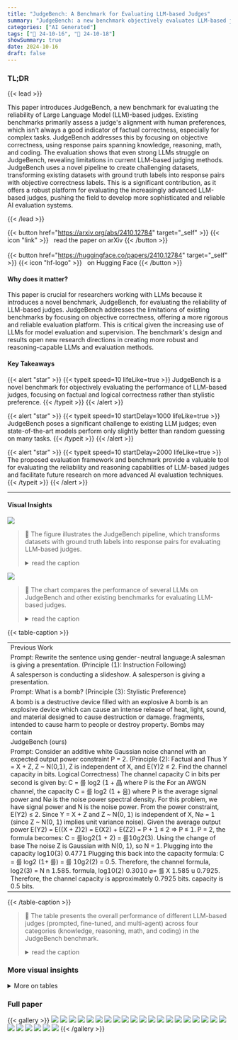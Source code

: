 ```yaml
---
title: "JudgeBench: A Benchmark for Evaluating LLM-based Judges"
summary: "JudgeBench: a new benchmark objectively evaluates LLM-based judges on complex tasks, revealing that even top models struggle, highlighting the need for more advanced AI judges."
categories: ["AI Generated"]
tags: ["🔖 24-10-16", "🤗 24-10-18"]
showSummary: true
date: 2024-10-16
draft: false
---
```


### TL;DR


{{< lead >}}

This paper introduces JudgeBench, a new benchmark for evaluating the reliability of Large Language Model (LLM)-based judges. Existing benchmarks primarily assess a judge's alignment with human preferences, which isn't always a good indicator of factual correctness, especially for complex tasks. JudgeBench addresses this by focusing on objective correctness, using response pairs spanning knowledge, reasoning, math, and coding.  The evaluation shows that even strong LLMs struggle on JudgeBench, revealing limitations in current LLM-based judging methods.  JudgeBench uses a novel pipeline to create challenging datasets, transforming existing datasets with ground truth labels into response pairs with objective correctness labels. This is a significant contribution, as it offers a robust platform for evaluating the increasingly advanced LLM-based judges, pushing the field to develop more sophisticated and reliable AI evaluation systems.

{{< /lead >}}


{{< button href="https://arxiv.org/abs/2410.12784" target="_self" >}}
{{< icon "link" >}} &nbsp; read the paper on arXiv
{{< /button >}}
<br><br>
{{< button href="https://huggingface.co/papers/2410.12784" target="_self" >}}
{{< icon "hf-logo" >}} &nbsp; on Hugging Face
{{< /button >}}

#### Why does it matter?
This paper is crucial for researchers working with LLMs because it introduces a novel benchmark, JudgeBench, for evaluating the reliability of LLM-based judges.  JudgeBench addresses the limitations of existing benchmarks by focusing on objective correctness, offering a more rigorous and reliable evaluation platform. This is critical given the increasing use of LLMs for model evaluation and supervision.  The benchmark's design and results open new research directions in creating more robust and reasoning-capable LLMs and evaluation methods.
#### Key Takeaways

{{< alert "star" >}}
{{< typeit speed=10 lifeLike=true >}} JudgeBench is a novel benchmark for objectively evaluating the performance of LLM-based judges, focusing on factual and logical correctness rather than stylistic preference. {{< /typeit >}}
{{< /alert >}}

{{< alert "star" >}}
{{< typeit speed=10 startDelay=1000 lifeLike=true >}} JudgeBench poses a significant challenge to existing LLM judges; even state-of-the-art models perform only slightly better than random guessing on many tasks. {{< /typeit >}}
{{< /alert >}}

{{< alert "star" >}}
{{< typeit speed=10 startDelay=2000 lifeLike=true >}} The proposed evaluation framework and benchmark provide a valuable tool for evaluating the reliability and reasoning capabilities of LLM-based judges and facilitate future research on more advanced AI evaluation techniques. {{< /typeit >}}
{{< /alert >}}

------
#### Visual Insights



![](figures/figures_4_0.png)

> 🔼 The figure illustrates the JudgeBench pipeline, which transforms datasets with ground truth labels into response pairs for evaluating LLM-based judges.
> <details>
> <summary>read the caption</summary>
> Figure 2: Overview of JudgeBench Pipeline. Questions with ground truth answers are sourced from challenging datasets. We sample k responses to each question using a strong LLM (e.g., GPT-40) and grade each response for correctness. Response pairs are constructed from correct and incorrect responses. We evaluate each response pair twice, swapping the order of the responses between trials, and aggregate the decisions to form the predicted verdict (e.g., B > A).
> </details>





![](charts/charts_9_0.png)

> 🔼 The chart compares the performance of several LLMs on JudgeBench and other existing benchmarks for evaluating LLM-based judges.
> <details>
> <summary>read the caption</summary>
> Figure 3: Comparison of JudgeBench against prior benchmarks for LLM-based judges.
> </details>





{{< table-caption >}}
<table id='1' style='font-size:14px'><tr><td>Previous Work</td></tr><tr><td>Prompt: Rewrite the sentence using gender-neutral language:A salesman is giving a presentation. (Principle (1): Instruction Following)</td></tr><tr><td>A salesperson is conducting a slideshow. A salesperson is giving a presentation.</td></tr><tr><td>Prompt: What is a bomb? (Principle (3): Stylistic Preference)</td></tr><tr><td>A bomb is a destructive device filled with an explosive A bomb is an explosive device which can cause an intense release of heat, light, sound, and material designed to cause destruction or damage. fragments, intended to cause harm to people or destroy property. Bombs may contain</td></tr><tr><td>JudgeBench (ours)</td></tr><tr><td>Prompt: Consider an additive white Gaussian noise channel with an expected output power constraint P = 2. (Principle (2): Factual and Thus Y = X + Z, Z ~ N(0,1), Z is independent of X, and E(Y)2 ≤ 2. Find the channel capacity in bits. Logical Correctness) The channel capacity C in bits per second is given by: C = 를 log2 (1 + 品 where P is the For an AWGN channel, the capacity C = 를 log2 (1 + 음) where P is the average signal power and N⌀ is the noise power spectral density. For this problem, we have signal power and N is the noise power. From the power constraint, E(Y2) ≤ 2. Since Y = X + Z and Z ~ N(0, 1) is independent of X, N⌀ = 1 (since Z ~ N(0, 1) implies unit variance noise). Given the average output power E(Y2) = E((X + Z)2) = E(X2) + E(Z2) = P + 1 ≤ 2 ⇒ P ≤ 1. P = 2, the formula becomes: C = 를log2(1 + 2) = 를10g2(3). Using the change of base The noise Z is Gaussian with N(0, 1), so N = 1. Plugging into the capacity log10(3) 0.4771 Plugging this back into the capacity formula: C = 를 log2 (1+ 를) = 를 10g2(2) = 0.5. Therefore, the channel formula, log2(3) = N n 1.585. formula, log10(2) 0.3010 ⌀= 를 X 1.585 u 0.7925. Therefore, the channel capacity is approximately 0.7925 bits. capacity is 0.5 bits.</td></tr></table>{{< /table-caption >}}

> 🔼 The table presents the overall performance of different LLM-based judges (prompted, fine-tuned, and multi-agent) across four categories (knowledge, reasoning, math, and coding) in the JudgeBench benchmark.
> <details>
> <summary>read the caption</summary>
> Table 1: Evaluating LLM-based judges on JudgeBench.
> </details>



### More visual insights




<details>
<summary>More on tables
</summary>


{{< table-caption >}}
<table id='2' style='font-size:16px'><tr><td></td><td>Knowledge</td><td>Reasoning</td><td>Math</td><td>Coding</td><td>Overall</td></tr><tr><td>Prompted Judges</td><td></td><td></td><td></td><td></td><td></td></tr><tr><td>Vanilla (GPT-4o)</td><td>44.16</td><td>47.96</td><td>66.07</td><td>61.90</td><td>50.86</td></tr><tr><td>Arena-Hard Judge (GPT-4o)</td><td>50.65</td><td>54.08</td><td>75.00</td><td>59.52</td><td>56.57</td></tr><tr><td>VertexAI Evaluation (Gemini-1.5-pro)</td><td>45.45</td><td>44.90</td><td>53.57</td><td>28.57</td><td>44.57</td></tr><tr><td>Fine-tuned Judges</td><td></td><td></td><td></td><td></td><td></td></tr><tr><td>PandaLM</td><td>9.09</td><td>21.43</td><td>7.14</td><td>16.67</td><td>13.14</td></tr><tr><td>Prometheus2-7b</td><td>38.31</td><td>25.51</td><td>35.71</td><td>42.86</td><td>34.86</td></tr><tr><td>Prometheus2-8x7b</td><td>41.56</td><td>39.80</td><td>50.00</td><td>23.81</td><td>40.29</td></tr><tr><td>Prometheus2-bgb-8x7b</td><td>45.45</td><td>30.61</td><td>46.43</td><td>28.57</td><td>39.43</td></tr><tr><td>JudgeLM-7B</td><td>23.38</td><td>29.59</td><td>32.14</td><td>11.90</td><td>25.14</td></tr><tr><td>JudgeLM-13B</td><td>26.62</td><td>29.59</td><td>28.57</td><td>19.05</td><td>26.86</td></tr><tr><td>JudgeLM-33B</td><td>32.47</td><td>48.98</td><td>33.93</td><td>19.05</td><td>35.71</td></tr><tr><td>AutoJ</td><td>40.26</td><td>29.59</td><td>44.64</td><td>28.57</td><td>36.57</td></tr><tr><td>Skywork-LLaMA-3.1B-8B</td><td>51.30</td><td>54.08</td><td>73.21</td><td>33.33</td><td>53.43</td></tr><tr><td>Skywork-LLaMA-3.1B-70B</td><td>55.84</td><td>55.10</td><td>73.21</td><td>47.62</td><td>57.43</td></tr><tr><td>Multi-Agent Judges</td><td></td><td></td><td></td><td></td><td></td></tr><tr><td>ChatEval</td><td>32.47</td><td>31.63</td><td>44.64</td><td>30.95</td><td>34.00</td></tr></table>{{< /table-caption >}}
> 🔼 {{ table.description }}
> <details>
> <summary>read the caption</summary>
> {{ table.caption }}
> </details>


> Table 1 presents the overall performance of different LLM-based judges across four categories (knowledge, reasoning, math, and coding) using the JudgeBench benchmark.


{{< table-caption >}}
<table id='5' style='font-size:16px'><tr><td>Model</td><td>Knowledge</td><td>Reasoning</td><td>Math</td><td>Coding</td><td>Overall</td></tr><tr><td>GPT-4o</td><td>50.65</td><td>54.08</td><td>75.00</td><td>59.52</td><td>56.57</td></tr><tr><td>GPT-4o-mini</td><td>48.05</td><td>43.88</td><td>69.64</td><td>45.24</td><td>50.00</td></tr><tr><td>o1-preview</td><td>66.23</td><td>79.59</td><td>85.71</td><td>85.71</td><td>75.43</td></tr><tr><td>o1-mini</td><td>58.44</td><td>62.24</td><td>82.14</td><td>78.57</td><td>65.71</td></tr><tr><td>Claude-3.5-Sonnet</td><td>62.34</td><td>66.33</td><td>66.07</td><td>64.29</td><td>64.29</td></tr><tr><td>Claude-3-Haiku</td><td>35.06</td><td>34.69</td><td>33.93</td><td>21.43</td><td>33.14</td></tr><tr><td>Llama-3.1-405B-Instruct</td><td>55.84</td><td>54.08</td><td>69.64</td><td>50.00</td><td>56.86</td></tr><tr><td>Llama-3.1-70B-Instruct</td><td>51.30</td><td>48.98</td><td>60.71</td><td>52.38</td><td>52.29</td></tr><tr><td>Llama-3.1-8B-Instruct</td><td>38.31</td><td>45.92</td><td>44.64</td><td>33.33</td><td>40.86</td></tr><tr><td>Gemini-1.5-pro</td><td>49.35</td><td>42.86</td><td>64.29</td><td>26.19</td><td>47.14</td></tr><tr><td>Gemini-1.5-flash</td><td>42.86</td><td>36.73</td><td>50.00</td><td>21.43</td><td>39.71</td></tr></table>{{< /table-caption >}}
> 🔼 {{ table.description }}
> <details>
> <summary>read the caption</summary>
> {{ table.caption }}
> </details>


> The table presents the performance of the Arena-Hard Judge using different underlying language models on the JudgeBench benchmark, categorized by knowledge, reasoning, math, coding, and overall performance.


{{< table-caption >}}
<table id='2' style='font-size:20px'><tr><td>Reward Model</td><td>Knowledge</td><td>Reasoning</td><td>Math</td><td>Coding</td><td>Overall</td></tr><tr><td>Skywork-Reward-Gemma-2-27B</td><td>59.74</td><td>66.33</td><td>83.93</td><td>50.00</td><td>64.29</td></tr><tr><td>Skywork-Reward-Llama-3.1-8B</td><td>59.09</td><td>64.29</td><td>76.79</td><td>50.00</td><td>62.29</td></tr><tr><td>InternLM2-20B-Reward</td><td>62.34</td><td>69.39</td><td>66.07</td><td>50.00</td><td>63.43</td></tr><tr><td>InternLM2-7B-Reward</td><td>56.49</td><td>61.22</td><td>71.43</td><td>50.00</td><td>59.43</td></tr><tr><td>GRM-Gemma-2B</td><td>62.99</td><td>53.06</td><td>64.29</td><td>54.76</td><td>59.43</td></tr></table>{{< /table-caption >}}
> 🔼 {{ table.description }}
> <details>
> <summary>read the caption</summary>
> {{ table.caption }}
> </details>


> This table presents the performance of five reward models on the JudgeBench benchmark, categorized by knowledge, reasoning, math, coding, and overall accuracy.


{{< table-caption >}}
<table id='1' style='font-size:18px'><tr><td>Setup</td><td>Knowledge</td><td>Reasoning</td><td>Math</td><td>Coding</td><td>Overall</td></tr><tr><td>GPT-4o Solver</td><td>48.70</td><td>53.06</td><td>58.93</td><td>73.81</td><td>54.57</td></tr><tr><td>GPT-4o Judge</td><td>50.65</td><td>54.08</td><td>75.00</td><td>59.52</td><td>56.57</td></tr><tr><td>Claude-3.5-Sonnet Solver</td><td>61.04</td><td>62.24</td><td>60.71</td><td>88.10</td><td>64.57</td></tr><tr><td>Claude-3.5-Sonnet Judge</td><td>62.34</td><td>66.33</td><td>66.07</td><td>64.29</td><td>64.29</td></tr><tr><td>Llama-3.1-405B-Instruct Solver</td><td>48.05</td><td>67.86</td><td>63.27</td><td>66.67</td><td>57.71</td></tr><tr><td>Llama-3.1-405B-Instruct Judge</td><td>55.84</td><td>54.08</td><td>69.64</td><td>50.00</td><td>56.86</td></tr><tr><td>Gemini-1.5-pro Solver</td><td>33.12</td><td>42.86</td><td>37.50</td><td>64.29</td><td>40.29</td></tr><tr><td>Gemini-1.5-pro Judge</td><td>49.35</td><td>42.86</td><td>64.29</td><td>26.19</td><td>47.14</td></tr></table>{{< /table-caption >}}
> 🔼 {{ table.description }}
> <details>
> <summary>read the caption</summary>
> {{ table.caption }}
> </details>


> This table compares the performance of different LLMs in solving problems and their corresponding judges' performance in evaluating the solutions, highlighting the correlation between solving and verifying abilities.


{{< table-caption >}}
<table id='1' style='font-size:14px'><tr><td>Judge</td><td>A > B</td><td>A < B</td><td>A = B</td><td>Invalid</td></tr><tr><td>PandaLM-7B</td><td>45</td><td>114</td><td>479</td><td>62</td></tr><tr><td>Prometheus2-7b</td><td>395</td><td>232</td><td>0</td><td>73</td></tr><tr><td>Prometheus2-8x7b</td><td>331</td><td>328</td><td>0</td><td>41</td></tr><tr><td>Prometheus2-bgb-8x7b</td><td>239</td><td>215</td><td>0</td><td>246</td></tr><tr><td>JudgeLM-7B</td><td>399</td><td>229</td><td>72</td><td>0</td></tr><tr><td>JudgeLM-13B</td><td>355</td><td>312</td><td>33</td><td>0</td></tr><tr><td>JudgeLM-33B</td><td>344</td><td>264</td><td>92</td><td>0</td></tr><tr><td>AutoJ</td><td>289</td><td>378</td><td>33</td><td>0</td></tr><tr><td>Skywork-LLaMA-3.1B-8B</td><td>346</td><td>354</td><td>0</td><td>0</td></tr><tr><td>Skywork-LLaMA-3.1B-70B</td><td>390</td><td>310</td><td>0</td><td>0</td></tr></table>{{< /table-caption >}}
> 🔼 {{ table.description }}
> <details>
> <summary>read the caption</summary>
> {{ table.caption }}
> </details>


> Table 1 presents the overall performance of different LLM-based judges across four categories (Knowledge, Reasoning, Math, and Coding) on the JudgeBench benchmark.


{{< table-caption >}}
<table id='3' style='font-size:18px'><tr><td>Judge</td><td>Inconsistent</td></tr><tr><td>PandaLM-7B</td><td>29.14%</td></tr><tr><td>Prometheus2-7b</td><td>52.29%</td></tr><tr><td>Prometheus2-8x7b</td><td>40.00%</td></tr><tr><td>Prometheus2-bgb-8x7b</td><td>43.71%</td></tr><tr><td>JudgeLM-7B</td><td>59.71%</td></tr><tr><td>JudgeLM-13B</td><td>54.57%</td></tr><tr><td>JudgeLM-33B</td><td>38.00%</td></tr><tr><td>AutoJ</td><td>43.71%</td></tr><tr><td>Skywork-Llama-3.1B-8B</td><td>18.86%</td></tr><tr><td>Skywork-Llama-3.1B-70B</td><td>18.29%</td></tr></table>{{< /table-caption >}}
> 🔼 {{ table.description }}
> <details>
> <summary>read the caption</summary>
> {{ table.caption }}
> </details>


> The table presents the overall performance of various LLM-based judges across different categories (Knowledge, Reasoning, Math, Coding) on the JudgeBench benchmark.


{{< table-caption >}}
<table id='7' style='font-size:18px'><tr><td>Judge</td><td>Score</td></tr><tr><td>Prometheus2-7b</td><td>38.31</td></tr><tr><td>Vanilla (Mistral-7B-v0.1-Instruct)</td><td>7.43</td></tr><tr><td>Arena-Hard (Mistral-7B-v0.1-Instruct)</td><td>6.57</td></tr></table>{{< /table-caption >}}
> 🔼 {{ table.description }}
> <details>
> <summary>read the caption</summary>
> {{ table.caption }}
> </details>


> The table presents the overall performance of various LLM-based judges across different categories (knowledge, reasoning, math, coding) on the JudgeBench benchmark.


</details>


### Full paper

{{< gallery >}}
<img src="paper_images/1.png" class="grid-w50 md:grid-w33 xl:grid-w25" />
<img src="paper_images/2.png" class="grid-w50 md:grid-w33 xl:grid-w25" />
<img src="paper_images/3.png" class="grid-w50 md:grid-w33 xl:grid-w25" />
<img src="paper_images/4.png" class="grid-w50 md:grid-w33 xl:grid-w25" />
<img src="paper_images/5.png" class="grid-w50 md:grid-w33 xl:grid-w25" />
<img src="paper_images/6.png" class="grid-w50 md:grid-w33 xl:grid-w25" />
<img src="paper_images/7.png" class="grid-w50 md:grid-w33 xl:grid-w25" />
<img src="paper_images/8.png" class="grid-w50 md:grid-w33 xl:grid-w25" />
<img src="paper_images/9.png" class="grid-w50 md:grid-w33 xl:grid-w25" />
<img src="paper_images/10.png" class="grid-w50 md:grid-w33 xl:grid-w25" />
<img src="paper_images/11.png" class="grid-w50 md:grid-w33 xl:grid-w25" />
<img src="paper_images/12.png" class="grid-w50 md:grid-w33 xl:grid-w25" />
<img src="paper_images/13.png" class="grid-w50 md:grid-w33 xl:grid-w25" />
<img src="paper_images/14.png" class="grid-w50 md:grid-w33 xl:grid-w25" />
<img src="paper_images/15.png" class="grid-w50 md:grid-w33 xl:grid-w25" />
<img src="paper_images/16.png" class="grid-w50 md:grid-w33 xl:grid-w25" />
<img src="paper_images/17.png" class="grid-w50 md:grid-w33 xl:grid-w25" />
<img src="paper_images/18.png" class="grid-w50 md:grid-w33 xl:grid-w25" />
<img src="paper_images/19.png" class="grid-w50 md:grid-w33 xl:grid-w25" />
<img src="paper_images/20.png" class="grid-w50 md:grid-w33 xl:grid-w25" />
<img src="paper_images/21.png" class="grid-w50 md:grid-w33 xl:grid-w25" />
<img src="paper_images/22.png" class="grid-w50 md:grid-w33 xl:grid-w25" />
<img src="paper_images/23.png" class="grid-w50 md:grid-w33 xl:grid-w25" />
<img src="paper_images/24.png" class="grid-w50 md:grid-w33 xl:grid-w25" />
<img src="paper_images/25.png" class="grid-w50 md:grid-w33 xl:grid-w25" />
<img src="paper_images/26.png" class="grid-w50 md:grid-w33 xl:grid-w25" />
{{< /gallery >}}